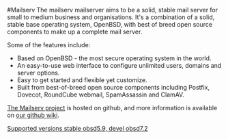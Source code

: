 #Mailserv
The mailserv mailserver aims to be a solid, stable mail server for small to medium business and organisations. It's a combination of a solid, stable base operating system, OpenBSD, with best of breed open source components to make up a complete mail server.

Some of the features include:

* Based on OpenBSD - the most secure operating system in the world.
* An easy-to-use web interface to configure unlimited users, domains and server options.
* Easy to get started and flexible yet customize.
* Built from best-of-breed open source components including Postfix, Dovecot, RoundCube webmail, SpamAssassin and ClamAV.

[The Mailserv project](https://github.com/mailserv/mailserv) is hosted on github, and more information is available on [our github wiki](http://mailserv.github.com/).

[Supported versions stable obsd5.9, devel obsd7.2   ](https://github.com/mailserv/mailserv/wiki/Mailserv-versions)
